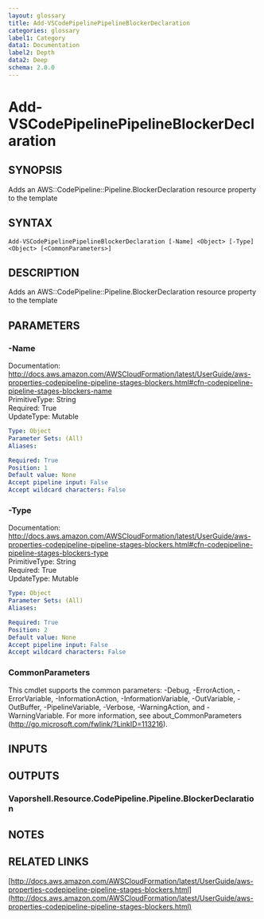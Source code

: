 ```yaml
---
layout: glossary
title: Add-VSCodePipelinePipelineBlockerDeclaration
categories: glossary
label1: Category
data1: Documentation
label2: Depth
data2: Deep
schema: 2.0.0
---
```


# Add-VSCodePipelinePipelineBlockerDeclaration

## SYNOPSIS
Adds an AWS::CodePipeline::Pipeline.BlockerDeclaration resource property to the template

## SYNTAX

```
Add-VSCodePipelinePipelineBlockerDeclaration [-Name] <Object> [-Type] <Object> [<CommonParameters>]
```

## DESCRIPTION
Adds an AWS::CodePipeline::Pipeline.BlockerDeclaration resource property to the template

## PARAMETERS

### -Name
Documentation: http://docs.aws.amazon.com/AWSCloudFormation/latest/UserGuide/aws-properties-codepipeline-pipeline-stages-blockers.html#cfn-codepipeline-pipeline-stages-blockers-name    
PrimitiveType: String    
Required: True    
UpdateType: Mutable

```yaml
Type: Object
Parameter Sets: (All)
Aliases:

Required: True
Position: 1
Default value: None
Accept pipeline input: False
Accept wildcard characters: False
```

### -Type
Documentation: http://docs.aws.amazon.com/AWSCloudFormation/latest/UserGuide/aws-properties-codepipeline-pipeline-stages-blockers.html#cfn-codepipeline-pipeline-stages-blockers-type    
PrimitiveType: String    
Required: True    
UpdateType: Mutable

```yaml
Type: Object
Parameter Sets: (All)
Aliases:

Required: True
Position: 2
Default value: None
Accept pipeline input: False
Accept wildcard characters: False
```

### CommonParameters
This cmdlet supports the common parameters: -Debug, -ErrorAction, -ErrorVariable, -InformationAction, -InformationVariable, -OutVariable, -OutBuffer, -PipelineVariable, -Verbose, -WarningAction, and -WarningVariable.
For more information, see about_CommonParameters (http://go.microsoft.com/fwlink/?LinkID=113216).

## INPUTS

## OUTPUTS

### Vaporshell.Resource.CodePipeline.Pipeline.BlockerDeclaration

## NOTES

## RELATED LINKS

[http://docs.aws.amazon.com/AWSCloudFormation/latest/UserGuide/aws-properties-codepipeline-pipeline-stages-blockers.html](http://docs.aws.amazon.com/AWSCloudFormation/latest/UserGuide/aws-properties-codepipeline-pipeline-stages-blockers.html)

